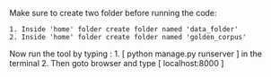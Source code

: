 Make sure to create two folder before running the code:

	1. Inside 'home' folder create folder named 'data_folder'
	2. Inside 'home' folder create folder named 'golden_corpus'

Now run the tool by typing :
	1. [ python manage.py runserver ] in the terminal
	2. Then goto browser and type [ localhost:8000 ]
